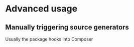 # Advanced usage

## Manually triggering source generators

Usually the package hooks into Composer 
